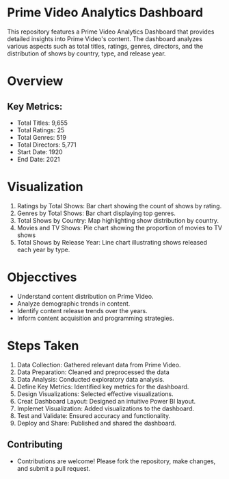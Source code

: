 # Prime Video Analytics Dashboard

This repository features a Prime Video Analytics Dashboard that provides detailed insights into Prime Video's content. The dashboard analyzes various aspects such as total titles, ratings, genres, directors, and the distribution of shows by country, type, and release year.

# Overview

## Key Metrics:

  - Total Titles: 9,655
  - Total Ratings: 25
  - Total Genres: 519
  - Total Directors: 5,771
  - Start Date: 1920
  - End Date: 2021

# Visualization

 1.  Ratings by Total Shows: Bar chart showing the count of shows by rating.
 2.  Genres by Total Shows: Bar chart displaying top genres.
 3.  Total Shows by Country: Map highlighting show distribution by country.
 4.  Movies and TV Shows: Pie chart showing the proportion of movies to TV shows
 5.  Total Shows by Release Year: Line chart illustrating shows released each year by type.

# Objecctives 

  - Understand content distribution on Prime Video.
  - Analyze demographic trends in content.
  - Identify content release trends over the years.
  - Inform content acquisition and programming strategies.

# Steps Taken
 1. Data Collection: Gathered relevant data from Prime Video. 
 2. Data Preparation: Cleaned and preprocessed the data
 3. Data Analysis: Conducted exploratory data analysis.
 4. Define Key Metrics: Identified key metrics for the dashboard.
 5. Design Visualizations: Selected effective visualizations.
 6. Creat Dashboard Layout: Designed an intuitive Power BI layout.
 7. Implemet Visualization: Added visualizations to the dashboard.
 8. Test and Validate: Ensured accuracy and functionality.
 9. Deploy and Share: Published and shared the dashboard.

## Contributing
   - Contributions are welcome! Please fork the repository, make changes, and submit a pull request.
  
